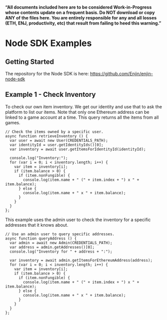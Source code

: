 __“All documents included here are to be considered Work-in-Progress whose contents
update on a frequent basis. Do NOT download or copy ANY of the files here. You
are entirely responsible for any and all losses (ETH, ENJ, productivity, etc)
that result from failing to heed this warning.”__

# Node SDK Examples

## Getting Started

The repository for the Node SDK is here: https://github.com/Enjin/enjin-node-sdk

## Example 1 - Check Inventory

To check our own item inventory. We get our identity and use that to ask the platform
to list our items.  Note that only one Ethereum address can be linked to a game account at a time. This query returns all the items from all games.

```
// Check the items owned by a specific user.
async function retrieveInventory () {
  var user = await new User(CREDENTIALS_PATH);
  var identityId = user.getIdentityIds()[0];
  var inventory = await user.getItemsForIdentityId(identityId);

  console.log("Inventory:");
  for (var i = 0; i < inventory.length; i++) {
    var item = inventory[i];
    if (item.balance > 0) {
      if (item.nonFungible) {
        console.log(item.name + " (" + item.index + ") x " + item.balance);
      } else {
        console.log(item.name + " x " + item.balance);
      }
    }
  }
};
```

This example uses the admin user to check the inventory for a specific addresses
that it knows about.
 ```
 // Use an admin user to query specific addresses.
 async function queryAddress () {
   var admin = await new Admin(CREDENTIALS_PATH);
   var address = admin.getAddresses()[0];
   console.log("Inventory for " + address + ":");

   var inventory = await admin.getItemsForEthereumAddress(address);
   for (var i = 0; i < inventory.length; i++) {
     var item = inventory[i];
     if (item.balance > 0) {
       if (item.nonFungible) {
         console.log(item.name + " (" + item.index + ") x " + item.balance);
       } else {
         console.log(item.name + " x " + item.balance);
       }
     }
   }
 };
 ```

